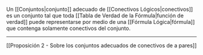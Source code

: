 Un [[Conjuntos|conjunto]] adecuado de [[Conectivos Lógicos|conectivos]] es un conjunto tal que toda [[Tabla de Verdad de la Fórmula|función de verdad]] puede representarse por medio de una [[Fórmula Lógica|fórmula]] que contenga solamente conectivos del conjunto.
***
[[Proposición 2 - Sobre los conjuntos adecuados de conectivos de a pares]] 